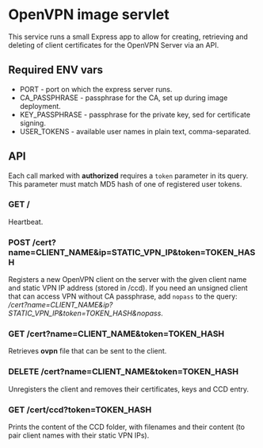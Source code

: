 # OpenVPN image servlet

This service runs a small Express app to allow for creating, retrieving and deleting of client certificates for the OpenVPN Server via an API.

## Required ENV vars

* PORT - port on which the express server runs.
* CA_PASSPHRASE - passphrase for the CA, set up during image deployment.
* KEY_PASSPHRASE - passphrase for the private key, sed for certificate signing.
* USER_TOKENS - available user names in plain text, comma-separated.

## API

Each call marked with **authorized** requires a `token` parameter in its query. This parameter must match MD5 hash of one of registered user tokens.

### GET /

Heartbeat.

### POST /cert?name=CLIENT_NAME&ip=STATIC_VPN_IP&token=TOKEN_HASH

Registers a new OpenVPN client on the server with the given client name and static VPN IP address (stored in /ccd). If you need an unsigned client that can access VPN without CA passphrase, add `nopass` to the query: */cert?name=CLIENT_NAME&ip?STATIC_VPN_IP&token=TOKEN_HASH&nopass*.

### GET /cert?name=CLIENT_NAME&token=TOKEN_HASH

Retrieves **ovpn** file that can be sent to the client.

### DELETE /cert?name=CLIENT_NAME&token=TOKEN_HASH

Unregisters the client and removes their certificates, keys and CCD entry.

### GET /cert/ccd?token=TOKEN_HASH

Prints the content of the CCD folder, with filenames and their content (to pair client names with their static VPN IPs).